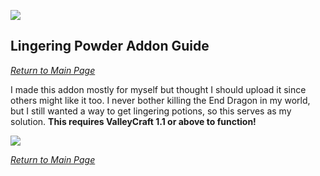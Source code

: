 ![](../banner_potion.png)

## Lingering Powder Addon Guide

_[Return to Main Page](README.md)_

I made this addon mostly for myself but thought I should upload it since others might like it too. I never bother killing the End Dragon in my world, but I still wanted a way to get lingering potions, so this serves as my solution. **This requires ValleyCraft 1.1 or above to function!**

![](../lingering_recipe.png)

_[Return to Main Page](README.md)_

